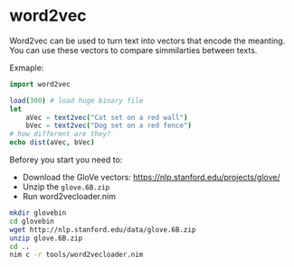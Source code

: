 # word2vec

Word2vec can be used to turn text into vectors that encode the meanting.
You can use these vectors to compare simmilarties between texts.

Exmaple:

```nim
import word2vec

load(300) # load huge binary file
let
    aVec = text2vec("Cat set on a red wall")
    bVec = text2vec("Dog set on a red fence")
# how different are they?
echo dist(aVec, bVec)
```


Beforey you start you need to:
* Download the GloVe vectors: https://nlp.stanford.edu/projects/glove/
* Unzip the `glove.6B.zip`
* Run word2vecloader.nim

```sh
mkdir glovebin
cd glovebin
wget http://nlp.stanford.edu/data/glove.6B.zip
unzip glove.6B.zip
cd ..
nim c -r tools/word2vecloader.nim
```

